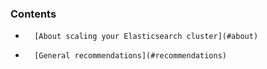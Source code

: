 <!-- usedin: [ _legacy_docker/Databases/elasticsearch-scaling.md, _maestro/Databases/elasticsearch-scaling.md, _node/Databases/elasticsearch-scaling.md, _rails/databases/elasticsearch-scaling.md] -->


### Contents

*		[About scaling your Elasticsearch cluster](#about)
*		[General recommendations](#recommendations)


